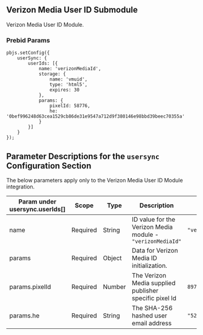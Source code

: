 ## Verizon Media User ID Submodule

Verizon Media User ID Module.

### Prebid Params

```
pbjs.setConfig({
    userSync: {
        userIds: [{
            name: 'verizonMediaId',
            storage: {
                name: 'vmuid',
                type: 'html5',
                expires: 30
            },
            params: {
                pixelId: 58776,
                he: '0bef996248d63cea1529cb86de31e9547a712d9f380146e98bbd39beec70355a'
            }
        }]
    }
});
```
## Parameter Descriptions for the `usersync` Configuration Section
The below parameters apply only to the Verizon Media User ID Module integration.

| Param under usersync.userIds[] | Scope | Type | Description | Example |
| --- | --- | --- | --- | --- |
| name | Required | String | ID value for the Verizon Media module - `"verizonMediaId"` | `"verizonMediaId"` |
| params | Required | Object | Data for Verizon Media ID initialization. | |
| params.pixelId | Required | Number | The Verizon Media supplied publisher specific pixel Id  | `8976` |
| params.he | Required | String | The SHA-256 hashed user email address | `"529cb86de31e9547a712d9f380146e98bbd39beec"` |

